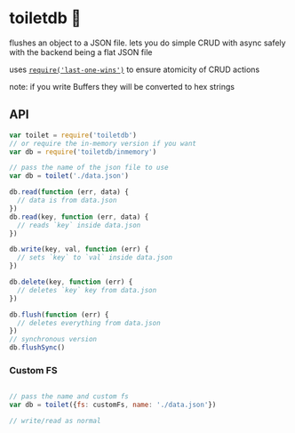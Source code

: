 # toiletdb :toilet:

flushes an object to a JSON file. lets you do simple CRUD with async safely with the backend being a flat JSON file

uses [`require('last-one-wins')`](//www.npmjs.com/package/last-one-wins) to ensure atomicity of CRUD actions

note: if you write Buffers they will be converted to hex strings

## API

```js
var toilet = require('toiletdb')
// or require the in-memory version if you want
var db = require('toiletdb/inmemory')

// pass the name of the json file to use
var db = toilet('./data.json')

db.read(function (err, data) {
  // data is from data.json
})
db.read(key, function (err, data) {
  // reads `key` inside data.json
})

db.write(key, val, function (err) {
  // sets `key` to `val` inside data.json
})

db.delete(key, function (err) {
  // deletes `key` key from data.json
})

db.flush(function (err) {
  // deletes everything from data.json  
})
// synchronous version
db.flushSync()
```

### Custom FS

```js

// pass the name and custom fs
var db = toilet({fs: customFs, name: './data.json'})

// write/read as normal
```
